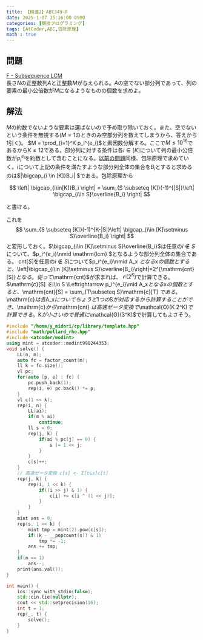 ```yaml
---
title: 【精進2】ABC349-F
date: 2025-1-07 15:16:00 0900
categories: [競技プログラミング]
tags: [AtCoder,ABC,包除原理]
math : true
---
```

<!-- Block math, keep all blank lines -->

## 問題
[F - Subsequence LCM](https://atcoder.jp/contests/abc349/tasks/abc349_f)  
長さ$N$の正整数列$A$と正整数$M$が与えられる。$A$の空でない部分列であって、列の要素の最小公倍数が$M$になるようなものの個数を求めよ。

## 解法
$M$の約数でないような要素は選ばないので予め取り除いておく。また、空でないという条件を無視する($M=1$のときのみ空部分列を数えてしまうから、答えから$1$引く)。
$M = \prod_{i=1}^K p_i^{e_i}$と素因数分解する。ここで$M\le 10^{16}$であるから$K\le 12$である。部分列に対する条件は各$i \in[K]$について列の最小公倍数が$p_i^{e_i}$を約数として含むことになる。[以前の問題](https://yokoyama-midori.github.io/posts/abc294-ex/)同様、包除原理で求めていく。$i$について上記の条件を満たすような部分列全体の集合を$B_i$とすると求めるのは$|\bigcap_{i \in [K]}B_i| $である。包除原理から

$$ \left| \bigcap_{i\in[K]}B_i \right|  = \sum_{S \subseteq [K]}(-1)^{|S|}\left| \bigcap_{i\in S}\overline{B_i} \right|  $$

と書ける。

これを
$$ \sum_{S \subseteq [K]}(-1)^{K-|S|}\left| \bigcap_{i\in [K]\setminus S}\overline{B_i} \right| $$と変形しておく。$\bigcap_{i\in [K]\setminus S}\overline{B_i}$は任意の$i\not\in S$について、$p_i^{e_i}\nmid \mathrm{lcm} $となるような部分列全体の集合である。
$\mathrm{cnt}[S]$を任意の$i \not\in S$について$p_i^{e_i}\nmid A_x $となる$x$の個数とすると、$\left|\bigcap_{i\in [K]\setminus S}\overline{B_i}\right|=2^{\mathrm{cnt}[S]}$となる。従って$\mathrm{cnt}$が求まれば、
$\mathcal{O}(2^K)$で計算できる。
$\mathrm{c}[S] $を$i\in S \Leftrightarrow p_i^{e_i}\mid A_x$となる$x$の個数とすると、$\mathrm{cnt}[S] = \sum_{T\subseteq S}\mathrm{c}[T] $である。$\mathrm{c}$は各$A_x$についてちょうど$1$つの$S$が対応するから計算することができ、$\mathrm{c}$から$\mathrm{cnt} $は高速ゼータ変換で$\mathcal{O}(K 2^K)$で計算できる。$K$が小さいので普通に$\mathcal{O}(3^K)$で計算してもよさそう。

```cpp
#include "/home/y_midori/cp/library/template.hpp"
#include "math/pollard_rho.hpp"
#include <atcoder/modint>
using mint = atcoder::modint998244353;
void solve() {
    LL(n, m);
    auto fc = factor_count(m);
    ll k = fc.size();
    vl pc;
    for(auto [p, e] : fc) {
        pc.push_back(1);
        rep(i, e) pc.back() *= p;
    }
    vl c(1 << k);
    rep(i, n) {
        LL(ai);
        if(m % ai)
            continue;
        ll s = 0;
        rep(j, k) {
            if(ai % pc[j] == 0) {
                s |= 1 << j;
            }
        }
        c[s]++;
    }
    // 高速ゼータ変換 c[s] <- Σ[t⊆s]c[t]
    rep(j, k) {
        rep(i, 1 << k) {
            if((i >> j) & 1) {
                c[i] += c[i ^ (1 << j)];
            }
        }
    }
    mint ans = 0;
    rep(s, 1 << k) {
        mint tmp = mint(2).pow(c[s]);
        if((k - __popcount(s)) & 1)
            tmp *= -1;
        ans += tmp;
    }
    if(m == 1)
        ans--;
    print(ans.val());
}

int main() {
    ios::sync_with_stdio(false);
    std::cin.tie(nullptr);
    cout << std::setprecision(16);
    int t = 1;
    rep(_, t) {
        solve();
    }
}

```